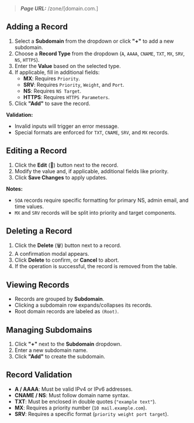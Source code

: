 ﻿> **_Page URL:_**  /zone/[domain.com.]

## Adding a Record

1. Select a **Subdomain** from the dropdown or click **"+"** to add a new subdomain.
2. Choose a **Record Type** from the dropdown (`A`, `AAAA`, `CNAME`, `TXT`, `MX`, `SRV`, `NS`, `HTTPS`).
3. Enter the **Value** based on the selected type.
4. If applicable, fill in additional fields:
   - **MX**: Requires `Priority`.
   - **SRV**: Requires `Priority`, `Weight`, and `Port`.
   - **NS**: Requires `NS Target`.
   - **HTTPS**: Requires `HTTPS Parameters`.
5. Click **"Add"** to save the record.

**Validation:**
- Invalid inputs will trigger an error message.
- Special formats are enforced for `TXT`, `CNAME`, `SRV`, and `MX` records.

## Editing a Record

1. Click the **Edit** (📝) button next to the record.
2. Modify the value and, if applicable, additional fields like priority.
3. Click **Save Changes** to apply updates.

**Notes:**
- `SOA` records require specific formatting for primary NS, admin email, and time values.
- `MX` and `SRV` records will be split into priority and target components.

## Deleting a Record

1. Click the **Delete** (🗑) button next to a record.
2. A confirmation modal appears.
3. Click **Delete** to confirm, or **Cancel** to abort.
4. If the operation is successful, the record is removed from the table.

## Viewing Records

- Records are grouped by **Subdomain**.
- Clicking a subdomain row expands/collapses its records.
- Root domain records are labeled as `(Root)`.

## Managing Subdomains

1. Click **"+"** next to the **Subdomain** dropdown.
2. Enter a new subdomain name.
3. Click **"Add"** to create the subdomain.

## Record Validation

- **A / AAAA**: Must be valid IPv4 or IPv6 addresses.
- **CNAME / NS**: Must follow domain name syntax.
- **TXT**: Must be enclosed in double quotes (`"example text"`).
- **MX**: Requires a priority number (`10 mail.example.com`).
- **SRV**: Requires a specific format (`priority weight port target`).
